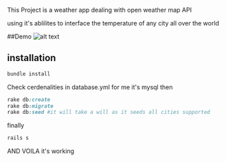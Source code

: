 
This Project is a weather app dealing with open weather map API 

using it's ablilites to interface the temperature of any city all over the world

##Demo
![alt text](https://image.ibb.co/dqtwHK/Screenshot_from_2018_09_16_13_53_15.png)

## installation
```ruby
bundle install
```

Check cerdenalities in database.yml for me it's mysql
then 

```ruby
rake db:create
rake db:migrate
rake db:seed #it will take a will as it seeds all cities supported
```
finally 

```ruby
rails s 
```
AND VOILA it's working
